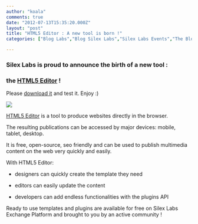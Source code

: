 ```yaml
---
author: "koala"
comments: true
date: "2012-07-13T15:35:20.000Z"
layout: "post"
title: "HTML5 Editor : A new tool is born !"
categories: ["Blog Labs","Blog Silex Labs","Silex Labs Events","The Blog"]

---
```

### Silex Labs is proud to announce the birth of a new tool :




### the [HTML5 Editor](http://www.html5-editor.org/) !


Please [download it](http://www.html5-editor.org/) and test it. Enjoy :)

[![](https://www.silexlabs.org/wp-content/uploads/2012/07/html5_editor1-677x502.png)](http://www.html5-editor.org/)

<!-- more -->

[HTML5 Editor](http://www.html5-editor.org/) is a tool to produce websites directly in the browser.

The resulting publications can be accessed by major devices: mobile, tablet, desktop.

It is free, open-source, seo friendly and can be used to publish multimedia content on the web very quickly and easily.

With HTML5 Editor:




  * designers can quickly create the template they need


  * editors can easily update the content


  * developers can add endless functionalities with the plugins API


Ready to use templates and plugins are available for free on Silex Labs Exchange Platform and brought to you by an active community !


